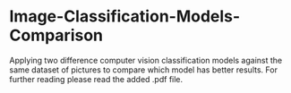 # Image-Classification-Models-Comparison
Applying two difference computer vision classification models against the same dataset of pictures to compare which model has better results. 
For further reading please read the added .pdf file. 


